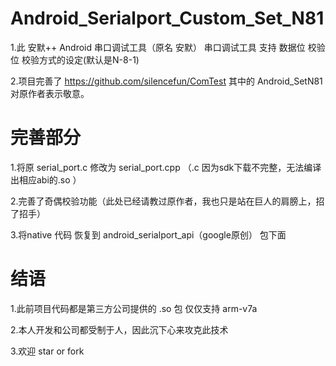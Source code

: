 # Android_Serialport_Custom_Set_N81
1.此 安默++ Android 串口调试工具（原名 安默） 串口调试工具 支持 数据位 校验位 校验方式的设定(默认是N-8-1)

2.项目完善了 https://github.com/silencefun/ComTest 其中的 Android_SetN81 对原作者表示敬意。

# 完善部分

1.将原 serial_port.c 修改为 serial_port.cpp （.c 因为sdk下载不完整，无法编译出相应abi的.so ）

2.完善了奇偶校验功能（此处已经请教过原作者，我也只是站在巨人的肩膀上，招了招手）

3.将native 代码 恢复到 android_serialport_api（google原创） 包下面

# 结语

1.此前项目代码都是第三方公司提供的 .so 包 仅仅支持 arm-v7a 

2.本人开发和公司都受制于人，因此沉下心来攻克此技术 

3.欢迎 star or fork
